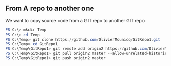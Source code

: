 ## From A repo to another one 

We want to copy source code from a GIT repo to another GIT repo  

```ps1
PS C:\> mkdir Temp  
PS C:\> cd Temp  
PS C:\Temp> git clone https://github.com/OlivierMounicq/GitRepo1.git
PS C:\Temp> cd GitRepo1
PS C:\Temp\GitRepo1> git remote add origin2 https://github.com/OlivierMounicq/GitRepo2.git
PS C:\Temp\GitRepo1> git pull origin2 master --allow-unrelated-histories
PS C:\Temp\GitRepo1> git push origin2 master
```




